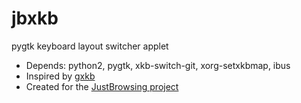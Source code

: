 jbxkb
=====

pygtk keyboard layout switcher applet

* Depends: python2, pygtk, xkb-switch-git, xorg-setxkbmap, ibus
* Inspired by [gxkb](http://sourceforge.net/projects/gxkb/)
* Created for the [JustBrowsing project](https://github.com/justbrowsing/justbrowsing)
